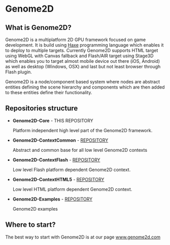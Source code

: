 Genome2D
========
What is Genome2D?
-----------------
Genome2D is a multiplatform 2D GPU framework focused on game development. It is build using [Haxe](www.haxe.org) programming language which enables it to deploy to multiple targets. Currently Genome2D supports HTML target using WebGL with Canvas fallback and Flash/AIR target using Stage3D which enables you to target almost mobile device out there (iOS, Android) as well as desktop (Windows, OSX) and last but not least browser through Flash plugin.

Genome2D is a node/component based system where nodes are abstract entities defining the scene hierarchy and components which are then added to these entities define their functionality.

Repositories structure
----------------------
* __Genome2D-Core__ - THIS REPOSITORY

    Platform independent high level part of the Genome2D framework.
  
* __Genome2D-ContextCommon__ - [REPOSITORY](https://github.com/pshtif/Genome2D-ContextCommon)

    Abstract and common base for all low level Genome2D contexts
  
* __Genome2D-ContextFlash__ - [REPOSITORY](https://github.com/pshtif/Genome2D-ContextFlash)

    Low level Flash platform dependent Genome2D context.
  
* __Genome2D-ContextHTML5__ - [REPOSITORY](https://github.com/pshtif/Genome2D-ContextHTML5)

    Low level HTML platform dependent Genome2D context.

* __Genome2D-Examples__ - [REPOSITORY](https://github.com/pshtif/Genome2D-Examples)

    Genome2D examples
    
Where to start?
---------------
The best way to start with Genome2D is at our page www.genome2d.com
